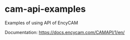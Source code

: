 # cam-api-examples
Examples of using API of EncyCAM

Documentation: https://docs.encycam.com/CAMAPI/1/en/
